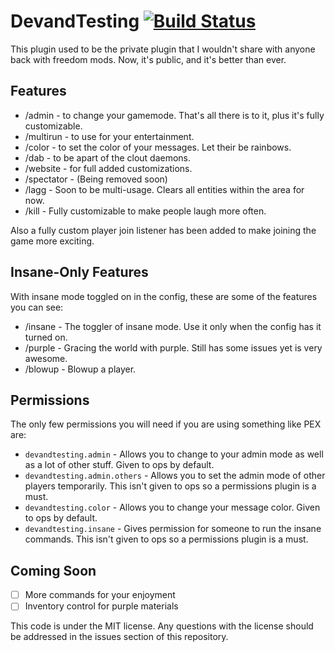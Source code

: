 # DevandTesting [![Build Status](https://travis-ci.org/tylerhyperHD/DevandTesting.svg?branch=master)](https://travis-ci.org/tylerhyperHD/DevandTesting)

This plugin used to be the private plugin that I wouldn't share with anyone back with freedom mods. Now, it's public, and it's better than ever.

## Features
- /admin - to change your gamemode. That's all there is to it, plus it's fully customizable.
- /multirun - to use for your entertainment.
- /color - to set the color of your messages. Let their be rainbows.
- /dab - to be apart of the clout daemons.
- /website - for full added customizations.
- /spectator - (Being removed soon)
- /lagg - Soon to be multi-usage. Clears all entities within the area for now.
- /kill - Fully customizable to make people laugh more often.
<div>Also a fully custom player join listener has been added to make joining the game more exciting.</div>

## Insane-Only Features
<p>With insane mode toggled on in the config, these are some of the features you can see:</p>
<ul>
  <li>/insane - The toggler of insane mode. Use it only when the config has it turned on.</li>
  <li>/purple - Gracing the world with purple. Still has some issues yet is very awesome.</li>
  <li>/blowup - Blowup a player.</li>
</ul>

## Permissions
<div>The only few permissions you will need if you are using something like PEX are:</div>
<ul>
  <li><code>devandtesting.admin</code> - Allows you to change to your admin mode as well as a lot of other stuff. Given to ops by default.</li>
  <li><code>devandtesting.admin.others</code> - Allows you to set the admin mode of other players temporarily. This isn't given to ops so a permissions plugin is a must.</li>
  <li><code>devandtesting.color</code> - Allows you to change your message color. Given to ops by default.</li>
  <li><code>devandtesting.insane</code> - Gives permission for someone to run the insane commands. This isn't given to ops so a permissions plugin is a must.</li>
</ul>


## Coming Soon
- [ ] More commands for your enjoyment
- [ ] Inventory control for purple materials

This code is under the MIT license. Any questions with the license should be addressed in the issues section of this repository.

